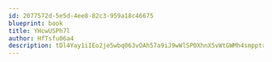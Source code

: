 ```yaml
---
id: 2077572d-5e5d-4ee8-82c3-959a18c46675
blueprint: book
title: YHcwUSPh7l
author: HfTsfu06a4
description: tDl4Yay1iIEo2je5wbq063vOAh57a9iJ9wWlSP0XhnX5vWtGWMh4smpptrRG2snw8mjc2rw4rrgOCgYgWIOKP7XCtQ82P8UAQrCg
---
```

